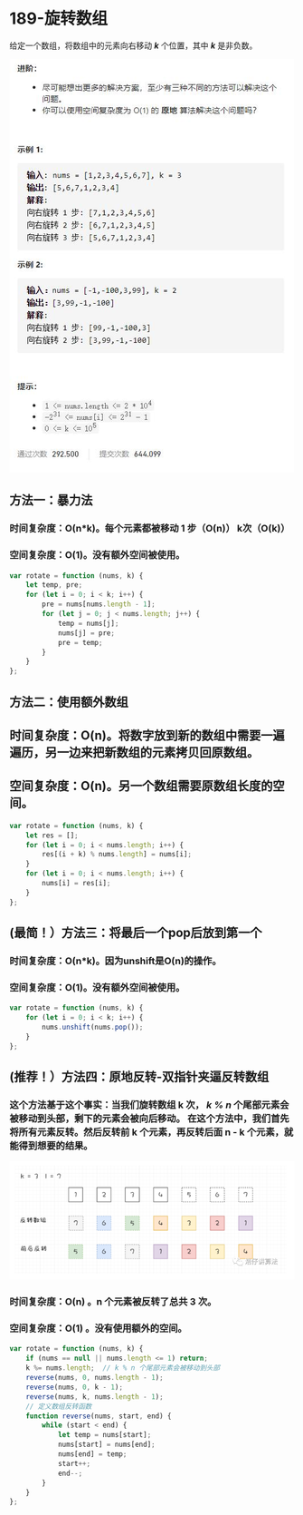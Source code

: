 # 189-旋转数组

给定一个数组，将数组中的元素向右移动 ***k*** 个位置，其中 ***k*** 是非负数。

<img src='img/题目.jpg' />



## 方法一：暴力法

### 时间复杂度：O(n*k)。每个元素都被移动 1 步（O(n)） k次（O(k)）

### 空间复杂度：O(1)。没有额外空间被使用。

```javascript
var rotate = function (nums, k) {
    let temp, pre;
    for (let i = 0; i < k; i++) {
        pre = nums[nums.length - 1];
        for (let j = 0; j < nums.length; j++) {
            temp = nums[j];
            nums[j] = pre;
            pre = temp;
        }
    }
};
```



## 方法二：使用额外数组

## 时间复杂度：O(n)。将数字放到新的数组中需要一遍遍历，另一边来把新数组的元素拷贝回原数组。

## 空间复杂度：O(n)。另一个数组需要原数组长度的空间。

```javascript
var rotate = function (nums, k) {
    let res = [];
    for (let i = 0; i < nums.length; i++) {
        res[(i + k) % nums.length] = nums[i];
    }
    for (let i = 0; i < nums.length; i++) {
        nums[i] = res[i];
    }
};
```



## (最简！）方法三：将最后一个pop后放到第一个

### 时间复杂度：O(n*k)。因为unshift是O(n)的操作。

### 空间复杂度：O(1)。没有额外空间被使用。

```javascript
var rotate = function (nums, k) {
    for (let i = 0; i < k; i++) {
        nums.unshift(nums.pop());
    }
};
```



## (推荐！）方法四：原地反转-双指针夹逼反转数组

### 这个方法基于这个事实：当我们旋转数组 **k** 次， ***k % n*** 个尾部元素会被移动到头部，剩下的元素会被向后移动。 在这个方法中，我们首先将所有元素反转。然后反转前 **k** 个元素，再反转后面 **n - k** 个元素，就能得到想要的结果。

<img src='img/原地反转.png' />

### 时间复杂度：O(n) 。n 个元素被反转了总共 3 次。

### 空间复杂度：O(1) 。没有使用额外的空间。

```javascript
var rotate = function (nums, k) {
    if (nums == null || nums.length <= 1) return;
    k %= nums.length;  // k % n 个尾部元素会被移动到头部
    reverse(nums, 0, nums.length - 1);
    reverse(nums, 0, k - 1);
    reverse(nums, k, nums.length - 1);
    // 定义数组反转函数
    function reverse(nums, start, end) {
        while (start < end) {
            let temp = nums[start];
            nums[start] = nums[end];
            nums[end] = temp;
            start++;
            end--;
        }
    }
};
```

